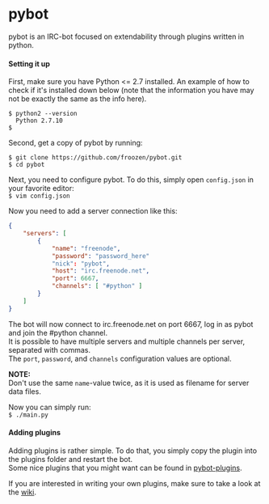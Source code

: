 pybot
=====

pybot is an IRC-bot focused on extendability through plugins written in python.

#### Setting it up

First, make sure you have Python <= 2.7 installed. An example of how to check if it's installed down below (note that the information you have may not be exactly the same as the info here).<br>

```
$ python2 --version
  Python 2.7.10
$
```

Second, get a copy of pybot by running:<br>
```
$ git clone https://github.com/froozen/pybot.git
$ cd pybot
```

Next, you need to configure pybot. To do this, simply open `config.json` in your favorite editor:<br>
`$ vim config.json`

Now you need to add a server connection like this:<br>
```json
{
    "servers": [
        {
            "name": "freenode",
            "password": "password_here"
            "nick": "pybot",
            "host": "irc.freenode.net",
            "port": 6667,
            "channels": [ "#python" ]
        }
    ]
}
```

The bot will now connect to irc.freenode.net on port 6667, log in as pybot and join the #python channel.<br>
It is possible to have multiple servers and multiple channels per server, separated with commas.<br>
The `port`, `password`, and `channels` configuration values are optional.<br>

**NOTE:**<br>
Don't use the same `name`-value twice, as it is used as filename for server data files.<br>

Now you can simply run:<br>
`$ ./main.py`

#### Adding plugins

Adding plugins is rather simple. To do that, you simply copy the plugin into the plugins folder and restart the bot.<br>
Some nice plugins that you might want can be found in [pybot-plugins](https://github.com/froozen/pybot-plugins).

If you are interested in writing your own plugins, make sure to take a look at the [wiki](https://github.com/froozen/pybot/wiki).
